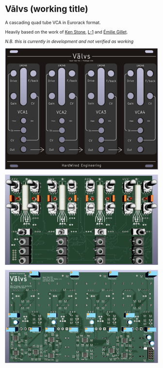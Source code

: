 # Vālvs (working title)
A cascading quad tube VCA in Eurorack format.

Heavily based on the work of [Ken Stone](https://www.elby-designs.com/webtek/cgs/cgs65/cgs65_vca.html), [L-1](http://l-1.su/TubeVCA.html) and [Émilie Gillet](https://mutable-instruments.net/modules/veils/).

_N.B. this is currently in development and not verified as working_

![Prototype Panel](/Images/ValvsPanel.png)

![Prototype PCB Front](/Images/ValvsPcbFront.png)

![Prototype PCB Rear](/Images/ValvsPcbRear.png)

